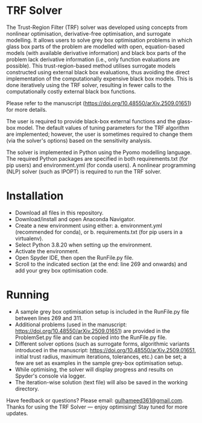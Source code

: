 # TRF Solver
The Trust-Region Filter (TRF) solver was developed using concepts from nonlinear optimisation, derivative-free optimisation, and surrogate modelling. It allows users to solve grey box optimisation problems in which glass box parts of the problem are modelled with open, equation-based models (with available derivative information) and black box parts of the problem lack derivative information (i.e., only function evaluations are possible). This trust-region-based method utilises surrogate models constructed using external black box evaluations, thus avoiding the direct implementation of the computationally expensive black box models. This is done iteratively using the TRF solver, resulting in fewer calls to the computationally costly external black box functions.

Please refer to the manuscript (https://doi.org/10.48550/arXiv.2509.01651) for more details.

The user is required to provide black-box external functions and the glass-box model. The default values of tuning parameters for the TRF algorithm are implemented; however, the user is sometimes required to change them (via the solver's options) based on the sensitivity analysis. 

The solver is implemented in Python using the Pyomo modelling language. The required Python packages are specified in both requirements.txt (for pip users) and environment.yml (for conda users). A nonlinear programming (NLP) solver (such as IPOPT) is required to run the TRF solver.

# Installation
- Download all files in this repository.
- Download/install and open Anaconda Navigator.
- Create a new environment using either:
  a. environment.yml (recommended for conda), or
  b. requirements.txt (for pip users in a virtualenv).
- Select Python 3.8.20 when setting up the environment.
- Activate the environment.
- Open Spyder IDE, then open the RunFile.py file.
- Scroll to the indicated section (at the end: line 269 and onwards) and add your grey box optimisation code.

# Running
- A sample grey box optimisation setup is included in the RunFile.py file between lines 269 and 311.
- Additional problems (used in the manuscript: https://doi.org/10.48550/arXiv.2509.01651) are provided in the ProblemSet.py file and can be copied into the RunFile.py file.
- Different solver options (such as surrogate forms, algorithmic variants introduced in the manuscript: https://doi.org/10.48550/arXiv.2509.01651, initial trust radius, maximum iterations, tolerances, etc.) can be set; a few are set as examples in the sample grey-box optimisation setup.
- While optimising, the solver will display progress and results on Spyder's console via logger.
- The iteration-wise solution (text file) will also be saved in the working directory.

Have feedback or questions? Please email: gulhameed361@gmail.com.
Thanks for using the TRF Solver — enjoy optimising!
Stay tuned for more updates.
